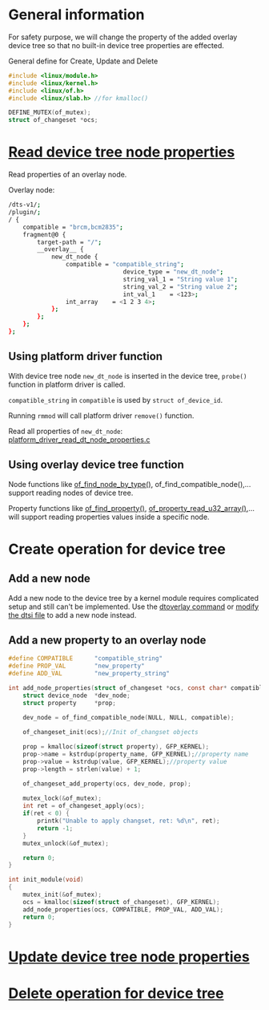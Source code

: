 # General information

For safety purpose, we will change the property of the added overlay device tree so that no built-in device tree properties are effected.

General define for Create, Update and Delete

```c
#include <linux/module.h>
#include <linux/kernel.h>
#include <linux/of.h>
#include <linux/slab.h> //for kmalloc()

DEFINE_MUTEX(of_mutex);
struct of_changeset *ocs;
```

# [Read device tree node properties](Read%20device%20tree%20node%20operations.md)

Read properties of an overlay node.

Overlay node:

```sh
/dts-v1/;
/plugin/;
/ {
	compatible = "brcm,bcm2835";
	fragment@0 {
        target-path = "/";
		__overlay__ {
			new_dt_node {
				compatible = "compatible_string";
                                device_type = "new_dt_node";
                                string_val_1 = "String value 1";
                                string_val_2 = "String value 2";
                                int_val_1    = <123>;
				int_array	 = <1 2 3 4>;
			};
		};
	};
};
```

## Using platform driver function

With device tree node ``new_dt_node`` is inserted in the device tree, ``probe()`` function in platform driver is called.

``compatible_string`` in ``compatible`` is used by ``struct of_device_id``.

Running ``rmmod`` will call platform driver ``remove()`` function.

Read all properties of ``new_dt_node``: [platform_driver_read_dt_node_properties.c](platform_driver_read_dt_node_properties.c)

## Using overlay device tree function

Node functions like [of_find_node_by_type()](API.md#of_find_node_by_type), of_find_compatible_node(),... support reading nodes of device tree.

Property functions like [of_find_property()](API.md#of_find_property), [of_property_read_u32_array()](API.md#of_property_read_u32_array),... will support reading properties values inside a specific node.

# Create operation for device tree

## Add a new node

Add a new node to the device tree by a kernel module requires complicated setup and still can't be implemented. Use the [dtoverlay command](Device%20tree%20overlay.md#create-an-overlay-device-tree-node) or [modify the dtsi file](Add%20a%20new%20node%20to%20device%20tree%20by%20dtsi%20file%20modification.md) to add a new node instead.

## Add a new property to an overlay node

```c
#define COMPATIBLE    	"compatible_string"
#define PROP_VAL     	"new_property"
#define ADD_VAL   		"new_property_string"

int add_node_properties(struct of_changeset *ocs, const char* compatible, const char* property_name, const char *value){
	struct device_node  *dev_node;
	struct property  	*prop;

	dev_node = of_find_compatible_node(NULL, NULL, compatible);
	
	of_changeset_init(ocs);//Init of_changset objects

	prop = kmalloc(sizeof(struct property), GFP_KERNEL);
	prop->name = kstrdup(property_name, GFP_KERNEL);//property name
	prop->value = kstrdup(value, GFP_KERNEL);//property value
	prop->length = strlen(value) + 1;

	of_changeset_add_property(ocs, dev_node, prop);
	
	mutex_lock(&of_mutex);
	int ret = of_changeset_apply(ocs);
	if(ret < 0) {
		printk("Unable to apply changset, ret: %d\n", ret);
		return -1;
	}
	mutex_unlock(&of_mutex);

	return 0; 
}

int init_module(void)
{
	mutex_init(&of_mutex);
    ocs = kmalloc(sizeof(struct of_changeset), GFP_KERNEL);
	add_node_properties(ocs, COMPATIBLE, PROP_VAL, ADD_VAL);	
	return 0;
}
```

# [Update device tree node properties](Update%20device%20tree%20node%20properties.md)

# [Delete operation for device tree](Delete%20operation%20for%20device%20tree.md)

